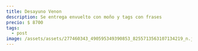 ```yaml
---
title: Desayuno Venon
description: Se entrega envuelto con moño y tags con frases
precio: $ 8700
tags:
  - post
image: /assets/assets/277460343_490595349390853_8255713563107134219_n.jpg
---
```

